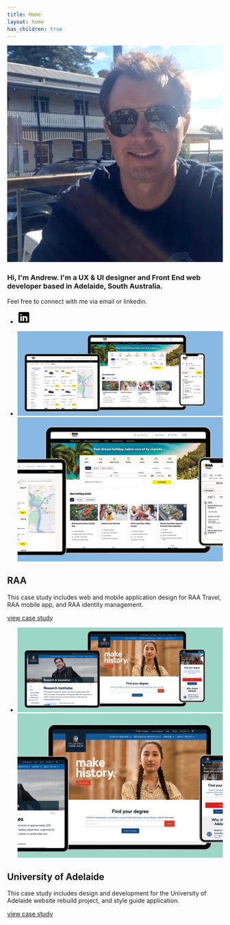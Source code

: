 ```yaml
---
title: Home
layout: home
has_children: true
---
```


<!-- Start Intro Box -->
<section id="intro-box" class="home margin-0">
	<div class="">
        <div class="row-fluid">
            <div class="span10 offset1">
                <div class="row-fluid">
                    <div class="span2 text-left">
                        <img src="assets/img/profile.png" class="img-circle profile">
                    </div>
                    <div class="span10">
                        <h3>Hi, I'm Andrew. I'm a <span class="alt-font blue-text">UX & UI designer</span> and <span class="alt-font green-text">Front End web developer</span> based in Adelaide, South Australia.</h3>
                        <p>Feel free to connect with me via email or linkedin.</p>
                        <ul class="inline text-left">
                            <li><a href="https://www.linkedin.com/in/andrewstephensmith/" target="_blank" class="social"><svg xmlns="http://www.w3.org/2000/svg" x="0px" y="0px" width="30" height="30" viewBox="0 0 50 50"><path d="M41,4H9C6.24,4,4,6.24,4,9v32c0,2.76,2.24,5,5,5h32c2.76,0,5-2.24,5-5V9C46,6.24,43.76,4,41,4z M17,20v19h-6V20H17z M11,14.47c0-1.4,1.2-2.47,3-2.47s2.93,1.07,3,2.47c0,1.4-1.12,2.53-3,2.53C12.2,17,11,15.87,11,14.47z M39,39h-6c0,0,0-9.26,0-10 c0-2-1-4-3.5-4.04h-0.08C27,24.96,26,27.02,26,29c0,0.91,0,10,0,10h-6V20h6v2.56c0,0,1.93-2.56,5.81-2.56 c3.97,0,7.19,2.73,7.19,8.26V39z"></path></svg></a>
                            </li>
                        </ul>
                    </div>
                </div>
            </div> 
        </div>
    </div>
</section>
<!-- End Intro Box -->

<!-- Start Section Portfolio Projects -->
<section id="portfolio" class="margin-100 portfolio">
    <div class="row-fluid">
        <div id="portfolio-projects">
            <ul id="projects" class="portfolio-gallery">
                <li class="item-project no-icon home span12">
                    <a href="raa.html">
                        <img src="assets/img/RAA-banner.png" alt="" class="desktop-banner">
                        <img src="assets/img/RAA-banner-mobile.png" alt="" class="mobile-banner">
                    </a>
                </li>       
            </ul>
        </div>
    </div>
    <div class="row-fluid">
        <div class="span12">
            <h2>RAA</h2>
            <p>This case study includes web and mobile application design for RAA Travel, RAA mobile app, and RAA identity management.</p>
            <a href="raa.html" class="btn btn-inverse">view case study</a>
        </div>
    </div>
</section>
<!-- End Section Portfolio Projects -->

<!-- Start Section Portfolio Projects -->
<section id="" class="margin-100 portfolio">
    <div class="row-fluid">
        <div id="portfolio-projects" class="portfolio-gallery">
            <ul id="projects">
                <li class="item-project no-icon home span12">
                    <a href="uofa.html">
                        <img src="assets/img/UofA-banner.png" alt="" class="desktop-banner">
                        <img src="assets/img/UofA-banner-mobile.png" alt="" class="mobile-banner">
                    </a>
                </li>   
            </ul>
        </div>
    </div>
    <div class="row-fluid">
        <div class="span12">
            <h2>University of Adelaide</h2>
            <p>This case study includes design and development for the University of Adelaide website rebuild project, and style guide application.</p>
            <a href="uofa.html" class="btn btn-inverse">view case study</a>
        </div>
    </div>
</section>
<!-- End Section Portfolio Projects -->
